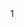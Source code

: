 <div align="center">
  <div align="left">
    <div align="center">
      1
    </div>
  </div>
</div>
